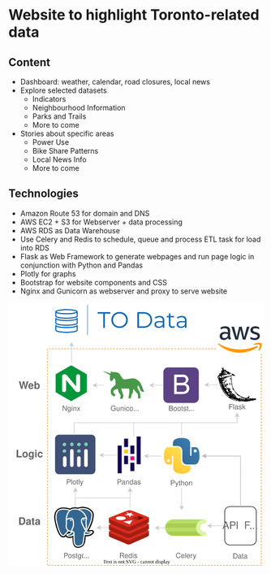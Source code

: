 Website to highlight Toronto-related data
===
Content
---
*	Dashboard: weather, calendar, road closures, local news
*	Explore selected datasets
    *   Indicators
    *   Neighbourhood Information
    *   Parks and Trails
    *   More to come
*	Stories about specific areas
    *   Power Use
    *   Bike Share Patterns
    *   Local News Info
    *   More to come

Technologies
---
*   Amazon Route 53 for domain and DNS
*   AWS EC2 + S3 for Webserver + data processing
*	AWS RDS as Data Warehouse
*	Use Celery and Redis to schedule, queue and process ETL task for load into RDS
*   Flask as Web Framework to generate webpages and run page logic in conjunction with Python and Pandas
*   Plotly for graphs
*   Bootstrap for website components and CSS
*   Nginx and Gunicorn as webserver and proxy to serve website

![Architecture](https://github.com/jackjyliu/project/blob/main/todata/static/img/arch_diagram_v4.svg)